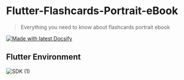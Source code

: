 
# Flutter-Flashcards-Portrait-eBook
> Everything you need to know about flashcards portrait ebook

[![Made with latest Docsify](https://img.shields.io/npm/v/docsify/latest?label=docsify)](https://docsify.js.org/)


## Flutter Environment

![SDK (1)](https://user-images.githubusercontent.com/42006848/165140779-6bc485cf-b635-41d2-96bb-b3ec41632ef3.png)


